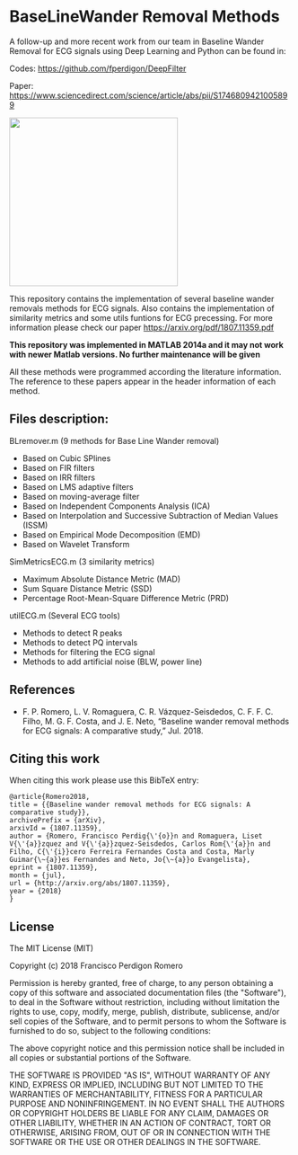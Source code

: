 # BaseLineWander Removal Methods

A follow-up and more recent work from our team in Baseline Wander Removal for ECG signals using Deep Learning and Python can be found in:

Codes: https://github.com/fperdigon/DeepFilter

Paper: https://www.sciencedirect.com/science/article/abs/pii/S1746809421005899


<img src="ecg_image.png" width="300">

This repository contains the implementation of several baseline wander removals methods for ECG signals. Also contains the implementation of similarity metrics and some utils funtions for ECG precessing. For more information please check our paper https://arxiv.org/pdf/1807.11359.pdf

**This repository was implemented in MATLAB 2014a and it may not work with newer Matlab versions. No further maintenance will be given**

All these methods were programmed according the literature information.
The reference to these papers appear in the header information of each method.

## Files description:

BLremover.m (9 methods for Base Line Wander removal)
- Based on Cubic SPlines
- Based on FIR filters
- Based on IRR filters
- Based on LMS adaptive filters
- Based on moving-average filter
- Based on Independent Components Analysis (ICA)
- Based on Interpolation and Successive Subtraction of Median Values (ISSM)
- Based on Empirical Mode Decomposition (EMD)
- Based on Wavelet Transform

SimMetricsECG.m (3 similarity metrics)
- Maximum Absolute Distance Metric (MAD)
- Sum Square Distance Metric (SSD)
- Percentage Root-Mean-Square Difference Metric (PRD)

utilECG.m (Several ECG tools)
- Methods to detect R peaks
- Methods to detect PQ intervals
- Methods for filtering the ECG signal
- Methods to add artificial noise (BLW, power line)

## References

- F. P. Romero, L. V. Romaguera, C. R. Vázquez-Seisdedos, C. F. F. C. Filho, M. G. F. Costa, and J. E. Neto, “Baseline wander removal methods for ECG signals: A comparative study,” Jul. 2018.

## Citing this work

When citing this work please use this BibTeX entry:

    @article{Romero2018,
    title = {{Baseline wander removal methods for ECG signals: A comparative study}},
    archivePrefix = {arXiv},
    arxivId = {1807.11359},
    author = {Romero, Francisco Perdig{\'{o}}n and Romaguera, Liset V{\'{a}}zquez and V{\'{a}}zquez-Seisdedos, Carlos Rom{\'{a}}n and Filho, C{\'{i}}cero Ferreira Fernandes Costa and Costa, Marly Guimar{\~{a}}es Fernandes and Neto, Jo{\~{a}}o Evangelista},
    eprint = {1807.11359},
    month = {jul},
    url = {http://arxiv.org/abs/1807.11359},
    year = {2018}
    }

## License 

The MIT License (MIT)

Copyright (c) 2018 Francisco Perdigon Romero

Permission is hereby granted, free of charge, to any person obtaining a copy of this software and associated documentation files (the "Software"), to deal in the Software without restriction, including without limitation the rights to use, copy, modify, merge, publish, distribute, sublicense, and/or sell copies of the Software, and to permit persons to whom the Software is furnished to do so, subject to the following conditions:

The above copyright notice and this permission notice shall be included in all copies or substantial portions of the Software.

THE SOFTWARE IS PROVIDED "AS IS", WITHOUT WARRANTY OF ANY KIND, EXPRESS OR IMPLIED, INCLUDING BUT NOT LIMITED TO THE WARRANTIES OF MERCHANTABILITY, FITNESS FOR A PARTICULAR PURPOSE AND NONINFRINGEMENT. IN NO EVENT SHALL THE AUTHORS OR COPYRIGHT HOLDERS BE LIABLE FOR ANY CLAIM, DAMAGES OR OTHER LIABILITY, WHETHER IN AN ACTION OF CONTRACT, TORT OR OTHERWISE, ARISING FROM, OUT OF OR IN CONNECTION WITH THE SOFTWARE OR THE USE OR OTHER DEALINGS IN THE SOFTWARE.

